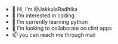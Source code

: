 - 👋 Hi, I’m @JakkulaRadhika
- 👀 I’m interested in coding
- 🌱 I’m currently learning python
- 💞️ I’m looking to collaborate on clint apps
- 📫 you can reach me through mail

<!---
JakkulaRadhika/JakkulaRadhika is a ✨ special ✨ repository because its `README.md` (this file) appears on your GitHub profile.
You can click the Preview link to take a look at your changes.
--->
